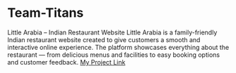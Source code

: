 # Team-Titans
Little Arabia – Indian Restaurant Website  Little Arabia is a family-friendly Indian restaurant website created to give customers a smooth and interactive online experience. The platform showcases everything about the restaurant — from delicious menus and facilities to easy booking options and customer feedback.
[My Project Link](https://teamtitans.github.io/project)